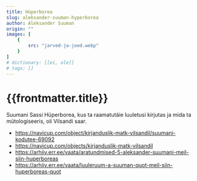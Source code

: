 ```yaml
---
title: Hüperborea
slug: aleksander-suuman-hyperborea
author: Aleksander Suuman
origin: ""
images: [
    {
        src: "jarved-ja-joed.webp"
    }
]
# dictionary: [[ei, ole]]
# tags: []
---
```


<h1 class="story-h1">
    {{frontmatter.title}}
</h1>

Suumani Sassi Hüperborea, kus ta raamatutäie luuletusi kirjutas ja mida ta mütologiseeris, oli Vilsandi saar.

- https://navicup.com/object/kirjanduslik-matk-vilsandil/suumani-kodutee-69092
- https://navicup.com/objects/kirjanduslik-matk-vilsandil
- https://arhiiv.err.ee/vaata/aratundmised-5-aleksander-suumani-meil-siin-huperboreas
- https://arhiiv.err.ee/vaata/luuleruum-a-suuman-quot-meil-siin-huperboreas-quot


<story-author :author="frontmatter.author" :origin="frontmatter.origin" />
<!-- <story-dictionary :terms="frontmatter.dictionary" /> -->

<details-wrapper summary="Mõtlemiseks ja arutlemiseks">

</details-wrapper>


<details-wrapper summary="Allikad" class="text-sm" icon="IconSources">

</details-wrapper>
